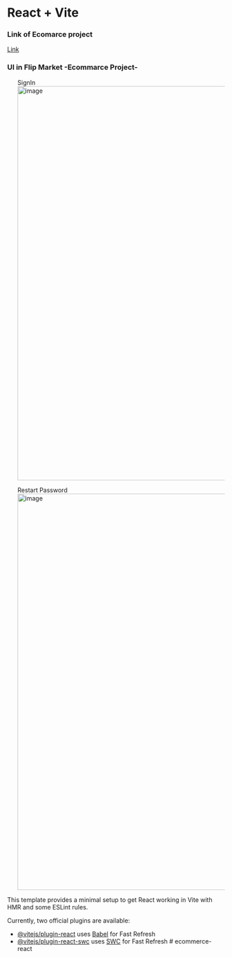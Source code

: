 # React + Vite

<h3> Link of Ecomarce project  </h3>
<a href =https://e-commerce-react-4eks.onrender.com>Link</a>
<h3>UI in Flip Market -Ecommarce Project-</h3>
<ui>
  <ul>SignIn 
    <img width="911" alt="image" src="https://github.com/user-attachments/assets/836fa9d8-a00f-4400-864b-1ce247caffb3">

  </ul>
  <ul> Restart Password 
    <img width="916" alt="image" src="https://github.com/user-attachments/assets/e3992455-b3d4-4c7d-838a-2f8538ccf57a">

  </ul>
</ui>
This template provides a minimal setup to get React working in Vite with HMR and some ESLint rules.

Currently, two official plugins are available:

- [@vitejs/plugin-react](https://github.com/vitejs/vite-plugin-react/blob/main/packages/plugin-react/README.md) uses [Babel](https://babeljs.io/) for Fast Refresh
- [@vitejs/plugin-react-swc](https://github.com/vitejs/vite-plugin-react-swc) uses [SWC](https://swc.rs/) for Fast Refresh
#   e c o m m e r c e - r e a c t 
 
 
